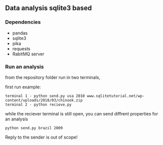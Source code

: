 ## Data analysis sqlite3 based

### Dependencies
* pandas
* sqlite3
* pika
* requests
* RabitMQ server

### Run an analysis
from the repository folder run in two terminals,

first run example: 
```
terminal 1 - python send.py usa 2010 www.sqlitetutorial.net/wp-content/uploads/2018/03/chinook.zip
terminal 2 - python recieve.py
```
while the reciever terminal is still open, you can send diffrent properties for an analysis
```
python send.py brazil 2009
```

Reply to the sender is out of scope!

